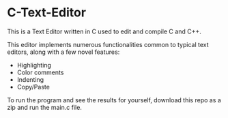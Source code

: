 # C-Text-Editor

This is a Text Editor written in C used to edit and compile C and C++. 

This editor implements numerous functionalities common to typical text editors, along with a few novel features:
 
  - Highlighting
  - Color comments
  - Indenting
  - Copy/Paste
  
To run the program and see the results for yourself, download this repo as a zip and run the main.c file.
  
